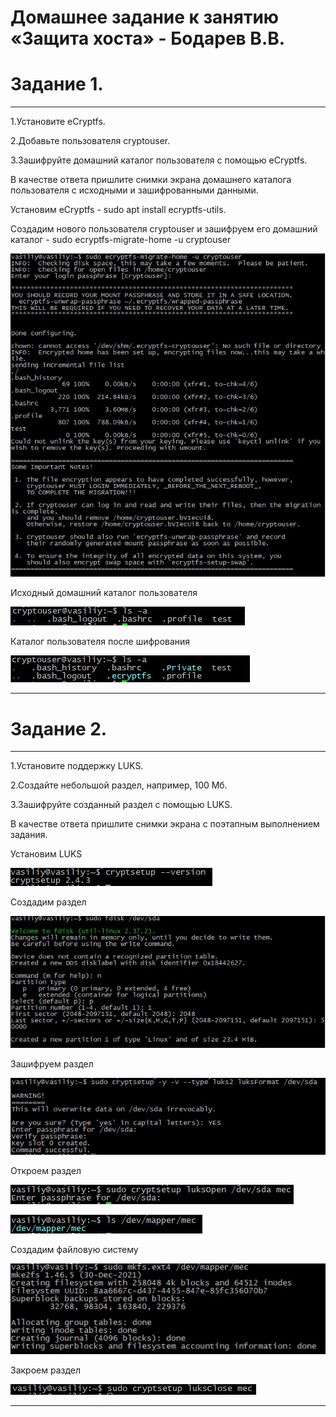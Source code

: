 # Домашнее задание к занятию «Защита хоста» - Бодарев В.В.

# Задание 1.

---
1.Установите eCryptfs.

2.Добавьте пользователя cryptouser.

3.Зашифруйте домашний каталог пользователя с помощью eCryptfs.

В качестве ответа пришлите снимки экрана домашнего каталога пользователя с исходными и зашифрованными данными.

Установим eCryptfs - sudo apt install ecryptfs-utils.

Создадим нового пользователя cryptouser и зашифруем его домашний каталог - 
sudo ecryptfs-migrate-home -u cryptouser

![image alt](https://github.com/vasionxxx/devhw2/blob/main/CICD/8_1.JPG)

Исходный домашний каталог пользователя

![image alt](https://github.com/vasionxxx/devhw2/blob/main/CICD/8_2.JPG)

Каталог пользователя после шифрования

![image alt](https://github.com/vasionxxx/devhw2/blob/main/CICD/8_3.JPG)

---

# Задание 2.

---

1.Установите поддержку LUKS.

2.Создайте небольшой раздел, например, 100 Мб.

3.Зашифруйте созданный раздел с помощью LUKS.

В качестве ответа пришлите снимки экрана с поэтапным выполнением задания.

Установим LUKS

![image alt](https://github.com/vasionxxx/devhw2/blob/main/CICD/8_4.JPG)

Создадим раздел

![image alt](https://github.com/vasionxxx/devhw2/blob/main/CICD/8_5.JPG)

Зашифруем раздел 

![image alt](https://github.com/vasionxxx/devhw2/blob/main/CICD/8_6.JPG)

Откроем раздел

![image alt](https://github.com/vasionxxx/devhw2/blob/main/CICD/8_7.JPG)

![image alt](https://github.com/vasionxxx/devhw2/blob/main/CICD/8_8.JPG)

Создадим файловую систему 

![image alt](https://github.com/vasionxxx/devhw2/blob/main/CICD/8_9.JPG)

Закроем раздел

![image alt](https://github.com/vasionxxx/devhw2/blob/main/CICD/8_10.JPG)

---


